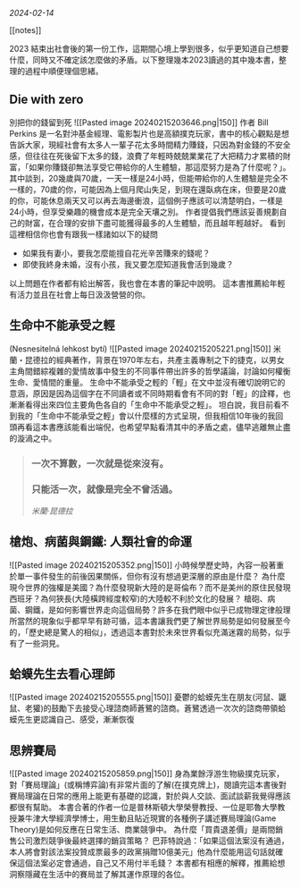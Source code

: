 *2024-02-14*

[[notes]]

2023 結束出社會後的第一份工作，這期間心境上學到很多，似乎更知道自己想要什麼，同時又不確定該怎麼做的矛盾。以下整理幾本2023讀過的其中幾本書，整理的過程中順便理個思緒。
## Die with zero
別把你的錢留到死
![[Pasted image 20240215203646.png|150]]
作者 Bill Perkins 是一名對沖基金經理、電影製片也是高額撲克玩家，書中的核心觀點是想告訴大家，現經社會有太多人一輩子花太多時間精力賺錢，只因為對金錢的不安全感，但往往在死後留下太多的錢，浪費了年輕時兢兢業業花了大把精力才累積的財富，「如果你賺錢卻無法享受它帶給你的人生體驗，那這麼努力是為了什麼呢？」。
其中談到，20幾歲與70歲，一天一樣是24小時，但能帶給你的人生體驗是完全不一樣的，70歲的你，可能因為上個月爬山失足，到現在還臥病在床，但要是20歲的你，可能休息兩天又可以再去海邊衝浪，這個例子應該可以清楚明白，一樣是24小時，但享受樂趣的機會成本是完全天壤之別。
作者提倡我們應該妥善規劃自己的財富，在合理的安排下盡可能獲得最多的人生體驗，而且越年輕越好。
看到這裡相信你也會有跟我一樣諸如以下的疑問
- 如果我有妻小，要我怎麼能擅自花光辛苦賺來的錢呢？
- 即使我終身未婚，沒有小孩，我又要怎麼知道我會活到幾歲？

以上問題在作者都有給出解答，我也會在本書的筆記中說明。
這本書推薦給年輕有活力並且在社會上每日汲汲營營的你。

## 生命中不能承受之輕
(Nesnesitelná lehkost bytí)
![[Pasted image 20240215205221.png|150]]
米蘭・昆德拉的經典著作，背景在1970年左右，共產主義專制之下的捷克，以男女主角間錯綜複雜的愛情故事中發生的不同事件帶出許多的哲學議論，討論如何權衡生命、愛情間的重量。
生命中不能承受之輕的「輕」在文中並沒有確切說明它的意涵，原因是因為這個字在不同讀者或不同時期看會有不同的對「輕」的詮釋，也漸漸看得出來四位主要角色各自的「生命中不能承受之輕」。
坦白說，我目前看不到我的「生命中不能承受之輕」會以什麼樣的方式呈現，但我相信10年後的我回頭再看這本書應該能看出端倪，也希望早點看清其中的矛盾之處，儘早逃離無止盡的漩渦之中。

> ### 一次不算數，一次就是從來沒有。
> ### 只能活一次，就像是完全不曾活過。
> *米蘭‧昆德拉*



## 槍炮、病菌與鋼鐵: 人類社會的命運
![[Pasted image 20240215205352.png|150]]
小時候學歷史時，內容一般著重於單一事件發生的前後因果關係，但你有沒有想過更深層的原由是什麼？
為什麼現今世界的強權是美國？為什麼發現新大陸的是哥倫布？而不是美州的原住民發現西班牙？為何狹長(大陸橫跨經度較窄)的大陸較不利於文化的發展？
槍砲、病菌、鋼鐵，是如何影響世界走向這個局勢？許多在我們眼中似乎已成物理定律般理所當然的現象似乎都早早有跡可循，這本書讓我們更了解世界局勢是如何發展至今的，「歷史總是驚人的相似」，透過這本書對於未來世界看似充滿迷霧的局勢，似乎有了一些洞見。

## 蛤蟆先生去看心理師
![[Pasted image 20240215205555.png|150]]
憂鬱的蛤蟆先生在朋友(河鼠、鼴鼠、老獾)的鼓勵下去接受心理諮商師蒼鷺的諮商。蒼鷺透過一次次的諮商帶領蛤蟆先生更認識自己、感受，漸漸恢復


## 思辨賽局
![[Pasted image 20240215205859.png|150]]
身為業餘浮游生物級撲克玩家，對「賽局理論」(或稱博弈論)有非常片面的了解(在撲克牌上)，閱讀完這本書後對賽局理論在日常的應用上能更有基礎的認識，對於與人交談、面試談薪我覺得應該都很有幫助。
本書合著的作者一位是普林斯頓大學榮譽教授、一位是耶魯大學教授兼牛津大學經濟學博士，用生動且貼近現實的各種例子講述賽局理論(Game Theory)是如何反應在日常生活、商業競爭中。
為什麼「買貴退差價」是兩間銷售公司激烈競爭後最終選擇的銷貨策略？
巴菲特說過：「如果這個法案沒有通過，本人將會對該法案投贊成票最多的政黨捐贈10億美元」他為什麼能用這句話就確保這個法案必定會通過，自己又不用付半毛錢？
本書都有相應的解釋，推薦給想洞察隱藏在生活中的賽局並了解其運作原理的各位。
